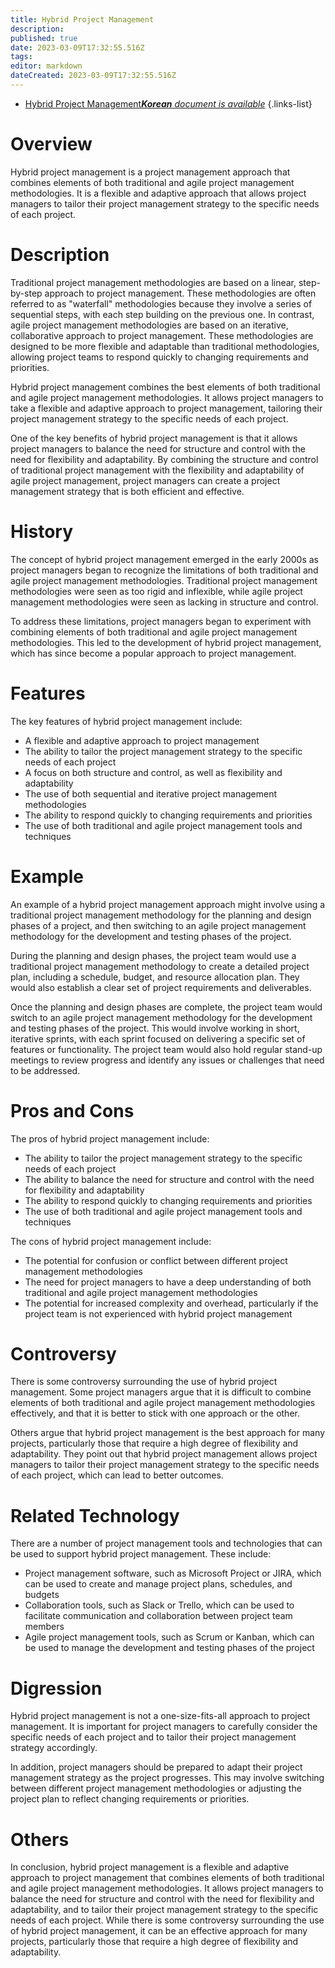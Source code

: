 ```yaml
---
title: Hybrid Project Management
description: 
published: true
date: 2023-03-09T17:32:55.516Z
tags: 
editor: markdown
dateCreated: 2023-03-09T17:32:55.516Z
---
```


- [Hybrid Project Management***Korean** document is available*](/ko/Knowledge-base/Dictionary/hybrid-project-management)
{.links-list}



# Overview

Hybrid project management is a project management approach that combines elements of both traditional and agile project management methodologies. It is a flexible and adaptive approach that allows project managers to tailor their project management strategy to the specific needs of each project.

# Description

Traditional project management methodologies are based on a linear, step-by-step approach to project management. These methodologies are often referred to as "waterfall" methodologies because they involve a series of sequential steps, with each step building on the previous one. In contrast, agile project management methodologies are based on an iterative, collaborative approach to project management. These methodologies are designed to be more flexible and adaptable than traditional methodologies, allowing project teams to respond quickly to changing requirements and priorities.

Hybrid project management combines the best elements of both traditional and agile project management methodologies. It allows project managers to take a flexible and adaptive approach to project management, tailoring their project management strategy to the specific needs of each project.

One of the key benefits of hybrid project management is that it allows project managers to balance the need for structure and control with the need for flexibility and adaptability. By combining the structure and control of traditional project management with the flexibility and adaptability of agile project management, project managers can create a project management strategy that is both efficient and effective.

# History

The concept of hybrid project management emerged in the early 2000s as project managers began to recognize the limitations of both traditional and agile project management methodologies. Traditional project management methodologies were seen as too rigid and inflexible, while agile project management methodologies were seen as lacking in structure and control.

To address these limitations, project managers began to experiment with combining elements of both traditional and agile project management methodologies. This led to the development of hybrid project management, which has since become a popular approach to project management.

# Features

The key features of hybrid project management include:

- A flexible and adaptive approach to project management
- The ability to tailor the project management strategy to the specific needs of each project
- A focus on both structure and control, as well as flexibility and adaptability
- The use of both sequential and iterative project management methodologies
- The ability to respond quickly to changing requirements and priorities
- The use of both traditional and agile project management tools and techniques

# Example

An example of a hybrid project management approach might involve using a traditional project management methodology for the planning and design phases of a project, and then switching to an agile project management methodology for the development and testing phases of the project.

During the planning and design phases, the project team would use a traditional project management methodology to create a detailed project plan, including a schedule, budget, and resource allocation plan. They would also establish a clear set of project requirements and deliverables.

Once the planning and design phases are complete, the project team would switch to an agile project management methodology for the development and testing phases of the project. This would involve working in short, iterative sprints, with each sprint focused on delivering a specific set of features or functionality. The project team would also hold regular stand-up meetings to review progress and identify any issues or challenges that need to be addressed.

# Pros and Cons

The pros of hybrid project management include:

- The ability to tailor the project management strategy to the specific needs of each project
- The ability to balance the need for structure and control with the need for flexibility and adaptability
- The ability to respond quickly to changing requirements and priorities
- The use of both traditional and agile project management tools and techniques

The cons of hybrid project management include:

- The potential for confusion or conflict between different project management methodologies
- The need for project managers to have a deep understanding of both traditional and agile project management methodologies
- The potential for increased complexity and overhead, particularly if the project team is not experienced with hybrid project management

# Controversy

There is some controversy surrounding the use of hybrid project management. Some project managers argue that it is difficult to combine elements of both traditional and agile project management methodologies effectively, and that it is better to stick with one approach or the other.

Others argue that hybrid project management is the best approach for many projects, particularly those that require a high degree of flexibility and adaptability. They point out that hybrid project management allows project managers to tailor their project management strategy to the specific needs of each project, which can lead to better outcomes.

# Related Technology

There are a number of project management tools and technologies that can be used to support hybrid project management. These include:

- Project management software, such as Microsoft Project or JIRA, which can be used to create and manage project plans, schedules, and budgets
- Collaboration tools, such as Slack or Trello, which can be used to facilitate communication and collaboration between project team members
- Agile project management tools, such as Scrum or Kanban, which can be used to manage the development and testing phases of the project

# Digression

Hybrid project management is not a one-size-fits-all approach to project management. It is important for project managers to carefully consider the specific needs of each project and to tailor their project management strategy accordingly.

In addition, project managers should be prepared to adapt their project management strategy as the project progresses. This may involve switching between different project management methodologies or adjusting the project plan to reflect changing requirements or priorities.

# Others

In conclusion, hybrid project management is a flexible and adaptive approach to project management that combines elements of both traditional and agile project management methodologies. It allows project managers to balance the need for structure and control with the need for flexibility and adaptability, and to tailor their project management strategy to the specific needs of each project. While there is some controversy surrounding the use of hybrid project management, it can be an effective approach for many projects, particularly those that require a high degree of flexibility and adaptability.